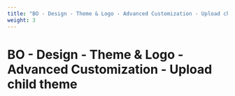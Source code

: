 ```yaml
---
title: "BO - Design - Theme & Logo - Advanced Customization - Upload child theme"
weight: 3
---
```


# BO - Design - Theme & Logo - Advanced Customization - Upload child theme

